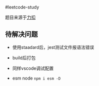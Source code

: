 #leetcode-study

题目来源于[力扣](https://leetcode-cn.com/)

## 待解决问题

* 使用staadard后，jest测试文件报语法错误

* build后打包

* 同样vscode调试配置

* esm node `npm i esm -D`
